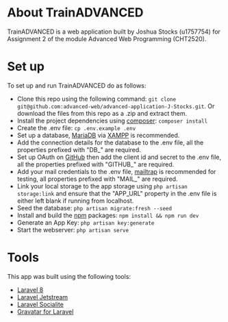 # About TrainADVANCED
TrainADVANCED is a web application built by Joshua Stocks (u1757754) for Assignment 2 of the module Advanced Web Programming (CHT2520).

# Set up
To set up and run TrainADVANCED do as follows:
- Clone this repo using the following command: `git clone git@github.com:advanced-web/advanced-application-J-Stocks.git`. Or download the files from this repo as a .zip and extract them.
- Install the project dependencies using [composer](https://getcomposer.org/): `composer install`
- Create the .env file: `cp .env.example .env`
- Set up a database, [MariaDB](https://mariadb.org/) via [XAMPP](https://www.apachefriends.org/index.html) is recommended.
- Add the connection details for the database to the .env file, all the properties prefixed with "DB_" are required.
- Set up OAuth on [GitHub](https://docs.github.com/en/free-pro-team@latest/developers/apps/creating-an-oauth-app) then add the client id and secret to the .env file, all the properties prefixed with "GITHUB_" are required.
- Add your mail credentials to the .env file, [mailtrap](https://mailtrap.io/) is recommended for testing, all properties prefixed with "MAIL_" are required.
- Link your local storage to the app storage using `php artisan storage:link` and ensure that the "APP_URL" property in the .env file is either left blank if running from localhost.
- Seed the database: `php artisan migrate:fresh --seed`
- Install and build the [npm](https://www.npmjs.com/get-npm) packages: `npm install && npm run dev`
- Generate an App Key: `php artisan key:generate`
- Start the webserver: `php artisan serve`

# Tools
This app was built using the following tools:
- [Laravel 8](https://laravel.com/)
- [Laravel Jetstream](https://jetstream.laravel.com/1.x/introduction.html)
- [Laravel Socialite](https://laravel.com/docs/8.x/socialite)
- [Gravatar for Laravel](https://github.com/creativeorange/gravatar)
